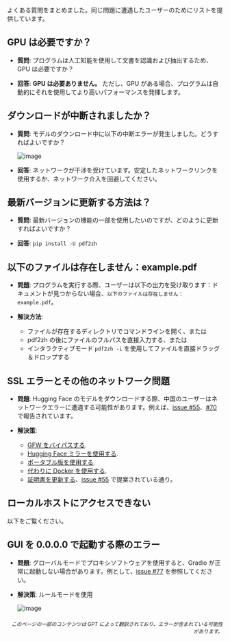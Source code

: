 よくある質問をまとめました。同じ問題に遭遇したユーザーのためにリストを提供しています。

## GPU は必要ですか？
- **質問**:
プログラムは人工知能を使用して文書を認識および抽出するため、GPU は必要ですか？

- **回答**:
**GPU は必要ありません。** ただし、GPU がある場合、プログラムは自動的にそれを使用してより高いパフォーマンスを発揮します。

## ダウンロードが中断されましたか？
- **質問**:
モデルのダウンロード中に以下の中断エラーが発生しました。どうすればよいですか？

  ![image](https://github.com/user-attachments/assets/3c4eed44-3d9b-4e2f-a224-a58edca718c2)

- **回答**:
ネットワークが干渉を受けています。安定したネットワークリンクを使用するか、ネットワーク介入を回避してください。

## 最新バージョンに更新する方法は？
- **質問**:
最新バージョンの機能の一部を使用したいのですが、どのように更新すればよいですか？

- **回答**:
`pip install -U pdf2zh`


## 以下のファイルは存在しません：example.pdf
- **問題**:
プログラムを実行する際、ユーザーは以下の出力を受け取ります：ドキュメントが見つからない場合、`以下のファイルは存在しません：example.pdf`。

- **解決方法**:
  - ファイルが存在するディレクトリでコマンドラインを開く、または
  - pdf2zh の後にファイルのフルパスを直接入力する、または
  - インタラクティブモード `pdf2zh -i` を使用してファイルを直接ドラッグ＆ドロップする


## SSL エラーとその他のネットワーク問題
- **問題**:
Hugging Face のモデルをダウンロードする際、中国のユーザーはネットワークエラーに遭遇する可能性があります。例えば、[issue #55](https://github.com/PDFMathTranslate/PDFMathTranslate-next/issues/55)、[#70](https://github.com/PDFMathTranslate/PDFMathTranslate-next/issues/70) で報告されています。

- **解決策**:
  - [GFW をバイパスする](https://github.com/clash-verge-rev/clash-verge-rev).
  - [Hugging Face ミラーを使用する](https://hf-mirror.com/).
  - [ポータブル版を使用する](https://github.com/PDFMathTranslate/PDFMathTranslate-next?tab=readme-ov-file#method-ii-portable).
  - [代わりに Docker を使用する](https://github.com/PDFMathTranslate/PDFMathTranslate-next#docker).
  - [証明書を更新する](https://stackoverflow.com/questions/51925384/unable-to-get-local-issuer-certificate-when-using-requests)、[issue #55](https://github.com/PDFMathTranslate/PDFMathTranslate-next/issues/55) で提案されている通り。

## ローカルホストにアクセスできない
以下をご覧ください。

## GUI を 0.0.0.0 で起動する際のエラー
- **問題**:
グローバルモードでプロキシソフトウェアを使用すると、Gradio が正常に起動しない場合があります。例として、[issue #77](https://github.com/PDFMathTranslate/PDFMathTranslate-next/issues/77) を参照してください。

- **解決策**:
ルールモードを使用

  ![image](https://github.com/user-attachments/assets/b1f2b16a-eb6a-4c03-995c-332ef1d82c96)

<div align="right"> 
<h6><small>このページの一部のコンテンツは GPT によって翻訳されており、エラーが含まれている可能性があります。</small></h6>